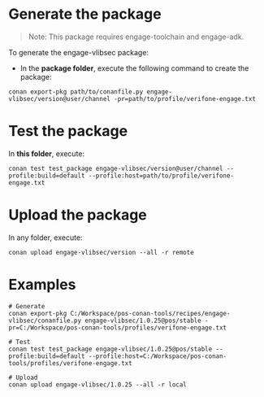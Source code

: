 # Generate the package

> Note: This package requires engage-toolchain and engage-adk.

To generate the engage-vlibsec package:

* In the **package folder**, execute the following command to create the package:

```
conan export-pkg path/to/conanfile.py engage-vlibsec/version@user/channel -pr=path/to/profile/verifone-engage.txt
```

# Test the package

In **this folder**, execute:

```
conan test test_package engage-vlibsec/version@user/channel --profile:build=default --profile:host=path/to/profile/verifone-engage.txt
```

# Upload the package

In any folder, execute:

```
conan upload engage-vlibsec/version --all -r remote
```

# Examples

```
# Generate
conan export-pkg C:/Workspace/pos-conan-tools/recipes/engage-vlibsec/conanfile.py engage-vlibsec/1.0.25@pos/stable -pr=C:/Workspace/pos-conan-tools/profiles/verifone-engage.txt

# Test
conan test test_package engage-vlibsec/1.0.25@pos/stable --profile:build=default --profile:host=C:/Workspace/pos-conan-tools/profiles/verifone-engage.txt

# Upload
conan upload engage-vlibsec/1.0.25 --all -r local
```